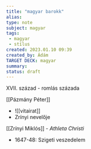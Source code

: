 ```yaml
---
title: "magyar barokk"
alias: 
type: note
subject: magyar
tags:
 - magyar
 - stílus
created: 2023.01.10 09:39
created_by: Ádám
TARGET DECK: magyar
summary: 
status: draft 
---
```

XVII. század - romlás százada

[[Pázmány Péter]]
- ![[vitairat]]
- Zrínyi nevelője

[[Zrínyi Miklós]] - *Athleta Christi* 
- 1647-48: Szigeti veszedelem
